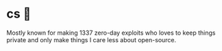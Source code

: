 # cs 💸

Mostly known for making 1337 zero-day exploits who loves to keep things private and only make things I care less about open-source.
